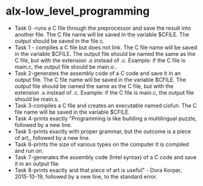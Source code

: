 # alx-low_level_programming

- Task 0 -runs a C file through the preprocessor and save the result into another file. The C file name will be saved in the variable $CFILE. The output should be saved in the file c.
- Task 1 - compiles a C file but does not link. The C file name will be saved in the variable $CFILE. The output file should be named the same as the C file, but with the extension .o instead of .c. Example: if the C file is main.c, the output file should be main.o..
- Task 2-generates the assembly code of a C code and save it in an output file. The C file name will be saved in the variable $CFILE. The output file should be named the same as the C file, but with the extension .s instead of .c. Example: if the C file is main.c, the output file should be main.s.
- Task 3-compiles a C file and creates an executable named cisfun. The C file name will be saved in the variable $CFILE.
- Task 4-prints exactly "Programming is like building a multilingual puzzle, followed by a new line.
- Task 5-prints exactly with proper grammar, but the outcome is a piece of art,, followed by a new line.
- Task 6-prints the size of various types on the computer it is compiled and run on.
- Task 7-generates the assembly code (Intel syntax) of a C code and save it in an output file.
- Task 8-prints exactly and that piece of art is useful" - Dora Korpar, 2015-10-19, followed by a new line, to the standard error.
